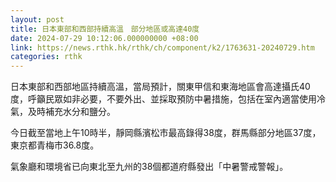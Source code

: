 ```yaml
---
layout: post
title: 日本東部和西部持續高溫　部分地區或高達40度
date: 2024-07-29 10:12:06.000000000 +08:00
link: https://news.rthk.hk/rthk/ch/component/k2/1763631-20240729.htm
categories: rthk
---
```


日本東部和西部地區持續高溫，當局預計，關東甲信和東海地區會高達攝氏40度，呼籲民眾如非必要，不要外出、並採取預防中暑措施，包括在室內適當使用冷氣，及時補充水分和鹽分。

今日截至當地上午10時半，靜岡縣濱松市最高錄得38度，群馬縣部分地區37度，東京都青梅市36.8度。

氣象廳和環境省已向東北至九州的38個都道府縣發出「中暑警戒警報」。
